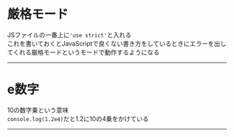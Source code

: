# 厳格モード
JSファイルの一番上に`'use strict'`と入れる   
これを書いておくとJavaScriptで良くない書き方をしているときにエラーを出してくれる厳格モードというモードで動作するようになる
***

# e数字
10の数字乗という意味   
`console.log(1.2e4)`だと1.2に10の4乗をかけている
***
